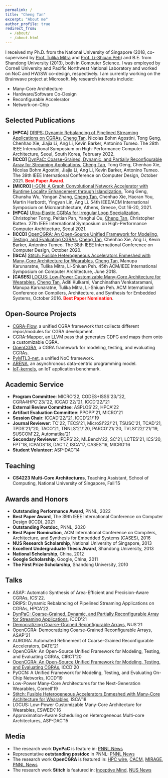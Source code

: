 ```yaml
---
permalink: /
title: "Cheng Tan"
excerpt: "About me"
author_profile: true
redirect_from: 
  - /about/
  - /about.html
---
```


<!--*Microsoft*-->

I received my Ph.D. from the National University of Singapore (2018, co-supervised by [Prof. Tulika Mitra](https://www.comp.nus.edu.sg/~tulika/) and [Prof. Li-Shiuan Peh](https://www.comp.nus.edu.sg/~peh/)) and B.E. from Shandong University (2013), both in Computer Science. I was employed by Cornell University and Pacific Northwest National Laboratory and worked on NoC and HW/SW co-design, respectively. I am currently working on the Brainwave project at Microsoft. My research interests include:
- Many-Core Architecture
- Hardware/Software Co-Design
- Reconfigurable Accelerator
- Network-on-Chip

Selected Publications
------
- **[HPCA]** [DRIPS: Dynamic Rebalancing of Pipelined Streaming Applications on CGRAs.](https://ieeexplore.ieee.org/document/9773269) <u>Cheng Tan</u>, Nicolas Bohm Agostini, Tong Geng, Chenhao Xie, Jiajia Li, Ang Li, Kevin Barker, Antonino Tumeo. The 28th IEEE International Symposium on High-Performance Computer Architecture, Seoul, South Korea, February 2022.
- **[ICCD]** [DynPaC: Coarse-Grained, Dynamic, and Partially Reconfigurable Array for Streaming Applications.](https://ieeexplore.ieee.org/document/9643624) <u>Cheng Tan</u>, Tong Geng, Chenhao Xie, Nicolas Bohm Agostini, Jiajia Li, Ang Li, Kevin Barker, Antonino Tumeo. The 39th IEEE International Conference on Computer Design, October 2021. <span style="color:red">**Best Paper Award**</span>.
- **[MICRO]** [I-GCN: A Graph Convolutional Network Accelerator with Runtime Locality Enhancement through Islandization.](https://arxiv.org/pdf/2203.03606.pdf) Tong Geng, Chunshu Wu, Yongan Zhang, <u>Cheng Tan</u>, Chenhao Xie, Haoran You, Martin Herbordt, Yingyan Lin, Ang Li. 54th IEEE/ACM International Symposium on Microarchitecture, Athens, Greece, Oct 16-20, 2021.
- **[HPCA]** [Ultra-Elastic CGRAs for Irregular Loop Specialization.](https://www.csl.cornell.edu/~cbatten/pdfs/torng-uecgra-hpca2021.pdf) Christopher Torng, Peitian Pan, Yanghui Ou, <u>Cheng Tan</u>, Christopher Batten. 27th IEEE International Symposium on High-Performance Computer Architecture, Seoul 2021.
- **[ICCD]** [OpenCGRA: An Open-Source Unified Framework for Modeling, Testing, and Evaluating CGRAs.](https://ieeexplore.ieee.org/document/9283606) <u>Cheng Tan</u>, Chenhao Xie, Ang Li, Kevin Barker, Antonino Tumeo. The 38th IEEE International Conference on Computer Design, October 2020.
- **[ISCA]** [Stitch: Fusible Heterogeneous Accelerators Enmeshed with Many-Core Architecture for Wearables.](https://www.comp.nus.edu.sg/~tulika/ISCA18.pdf) <u>Cheng Tan</u>, Manupa Karunaratne, Tulika Mitra, Li-Shiuan Peh. 45th ACM/IEEE International Symposium on Computer Architecture, June 2018.
- **[CASES]** [LOCUS: Low-Power Customizable Many-Core Architecture for Wearables.](https://www.comp.nus.edu.sg/~tulika/CASES16.pdf) <u>Cheng Tan</u>, Aditi Kulkarni, Vanchinathan Venkataramani, Manupa Karunaratne, Tulika Mitra, Li-Shiuan Peh. ACM International Conference on Compilers, Architecture, and Synthesis for Embedded Systems, October 2016. <span style="color:red">**Best Paper Nomination**</span>.

Open-Source Projects
------
- [CGRA-Flow](https://github.com/tancheng/CGRA-Flow), a unified CGRA framework that collects different repos/modules for CGRA development.
- [CGRA-Mapper](https://github.com/tancheng/CGRA-Mapper), an LLVM pass that generates CDFG and maps them onto a customizable CGRA.
- [OpenCGRA](https://github.com/pnnl/opencgra), a CGRA framework for modeling, testing, and evaluating CGRAs.
- [PyMTL3-net](https://github.com/cornell-brg/pymtl3-net), a unified NoC framework.
- [ARENA](https://github.com/pnnl/arena), an asynchronous data-centric programming model.
- [IoT-kernels](https://github.com/iot-locus/kernels), an IoT application benchmark.

Academic Service
------
- **Program Committee**: MICRO'22, CODES+ISSS'23/'22, CGRA4HPC'23/'22, ICCAD'22/'21, ICCD'22/'21
- **External Review Committee**: ASPLOS'22, HPCA'22
- **Artifact Evaluation Committee**: PPOPP'21, MICRO'21
- **Session Chair**: ICCAD'22/'21, ICCD'21/'19
- **Journal Reviewer**: TC'22, TECS'21, MicroSI'22/'21, TSUSC'21, TCAD'21, TPDS'21/'20, TACO'21, TNNLS'21/'20, PARCO'21/'20, TVLSI'22/'21/'19, SUSCOM'22, Automatika'21
- **Secondary Reviewer**: IPDPS'22, MLBench'22, SC'21, LCTES'21, ICS'20, FPT'18, ICPADS'18, DAC'17, ISCA'17, CASES'16, MICRO'16
- **Student Volunteer**: ASP-DAC'14

Teaching
------
- **CS4223 Multi-Core Architectures**, Teaching Assistant, School of Computing, National University of Singapore, Fall'15

Awards and Honors
------
- **Outstanding Performance Award**, PNNL, 2022
- **Best Paper Award**, The 39th IEEE International Conference on Computer Design (ICCD), 2021
- **Outstanding Postdoc**, PNNL, 2020
- **Best Paper Nomination**, ACM International Conference on Compilers, Architecture, and Synthesis for Embedded Systems (CASES), 2016
- **NUS Research Scholarship**, National University of Singapore, 2013
- **Excellent Undergraduate Thesis Award**, Shandong University, 2013
- **National Scholarship**, China, 2012
- **Google Scholarship**, Google, China, 2011
- **The First Prize Scholarship**, Shandong University, 2010

Talks
------
- ASAP: Automatic Synthesis of Area-Efficient and Precision-Aware CGRAs, ICS'22.
- DRIPS: Dynamic Rebalancing of Pipelined Streaming Applications on CGRAs, HPCA'22.
- [DynPaC: Coarse-Grained, Dynamic, and Partially Reconfigurable Array for Streaming Applications](https://www.youtube.com/watch?v=EWOJQrRZNE0&t=7s), ICCD'21
- [Democratizing Coarse-Grained Reconfigurable Arrays](https://www.youtube.com/watch?v=1P17ERtNQCU), NUS'21
- OpenCGRA: Democratizing Coarse-Grained Reconfigurable Arrays, ASAP'21
- AURORA: Automated Refinement of Coarse-Grained Reconfigurable Accelerators, DATE'21
- OpenCGRA: An Open-Source Unified Framework for Modeling, Testing, and Evaluating CGRAs, CIRCT'20
- [OpenCGRA: An Open-Source Unified Framework for Modeling, Testing, and Evaluating CGRAs](https://www.youtube.com/watch?v=kRdCl40kpTw&t=1s), ICCD'20
- PyOCN: A Unified Framework for Modeling, Testing, and Evaluating On-Chip Networks, ICCD'19
- Low-Power Many-Core Architectures for the Next-Generation Wearables, Cornell'19
- [Stitch: Fusible Heterogeneous Accelerators Enmeshed with Many-Core Architecture for Wearables](https://www.youtube.com/watch?v=k69yUS-JHPw), ISCA'18
-	LOCUS: Low-Power Customizable Many-Core Architecture for Wearables, ESWEEK'16
- Approximation-Aware Scheduling on Heterogeneous Multi-core Architectures, ASP-DAC'15

Media
------
- The research work **DynPaC** is feature in: [PNNL News](https://www.pnnl.gov/news-media/dynpac-receives-best-paper-award-iccd-2021)
- Representative **outstanding postdoc** in PNNL: [PNNL News](https://www.pnnl.gov/news-media/praises-postdocs)
-	The research work **OpenCGRA** is featured in: [HPC wire](https://www.hpcwire.com/2021/06/18/pnnl-researchers-unveil-tool-to-accelerate-cgra-development), [CACM](https://m-cacm.acm.org/careers/253240-open-source-tool-helps-design-faster-energy-efficient-computers/fulltext?mobile=true), [MIRAGE](https://www.miragenews.com/surpassing-moores-law-574867/), [PNNL News](https://www.pnnl.gov/news-media/surpassing-moores-law)
-	The research work **Stitch** is featured in: [Inceptive Mind](https://www.inceptivemind.com/stitch-fastest-independent-novel-chip-wearables/6976/), [NUS News](https://news.nus.edu.sg/research/future-wearables)

